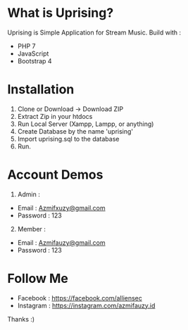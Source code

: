 # What is Uprising?
Uprising is Simple Application for Stream Music.
Build with :
- PHP 7
- JavaScript
- Bootstrap 4

# Installation
1. Clone or Download -> Download ZIP
2. Extract Zip in your htdocs
3. Run Local Server (Xampp, Lampp, or anything)
4. Create Database by the name 'uprising'
5. Import uprising.sql to the database
6. Run.

# Account Demos 
1. Admin :
  - Email     : Azmifxuzy@gmail.com
  - Password  : 123
2. Member : 
  - Email     : Azmifauzy@gmail.com
  - Password  : 123

# Follow Me 
- Facebook  : https://facebook.com/alliensec
- Instagram : https://instagram.com/azmifauzy.id


Thanks :)
